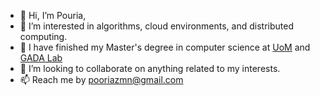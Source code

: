 - 👋 Hi, I’m Pouria,
- 👀 I’m interested in algorithms, cloud environments, and distributed computing.
- 🌱 I have finished my Master's degree in computer science at [UoM](https://umanitoba.ca) and [GADA Lab](http://www.cs.umanitoba.ca/~gada/)
- 💞️ I’m looking to collaborate on anything related to my interests.
- 📫 Reach me by pooriazmn@gmail.com


<!---
pooriazmn/pooriazmn is a ✨ special ✨ repository because its `README.md` (this file) appears on your GitHub profile.
You can click the Preview link to take a look at your changes.
--->
